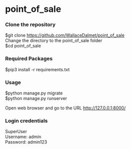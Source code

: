 # point_of_sale

### Clone the repository
$git clone https://github.com/WallaceDalmet/point_of_sale <br>
Change the directory to the point_of_sale folder <br>
$cd point_of_sale <br>

### Required Packages
$pip3 install -r requirements.txt

### Usage
$python manage.py migrate <br>
$python manage.py runserver <br>

Open web browser and go to the URL http://127.0.0.1:8000/ <br>

### Login credentials
SuperUser <br>
Username: admin <br>
Password: admin123